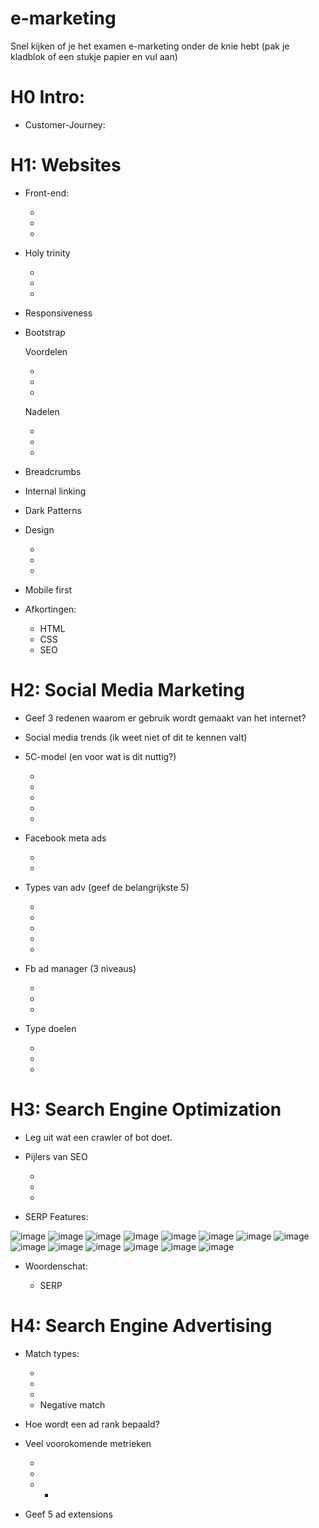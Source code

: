 # e-marketing
Snel kijken of je het examen e-marketing onder de knie hebt
(pak je kladblok of een stukje papier en vul aan)

# H0 Intro:

* Customer-Journey:


# H1: Websites

* Front-end:
  
	-
	-
	-

* Holy trinity
  
	-
	-
	-

* Responsiveness

* Bootstrap
  
	Voordelen

	-
	-
	-
	Nadelen

	-
	-
	-

* Breadcrumbs

* Internal linking

* Dark Patterns

* Design
  
	-
	-
	-

* Mobile first

* Afkortingen:
  
	- HTML
 	- CSS
  	- SEO  	


# H2: Social Media Marketing


* Geef 3 redenen waarom er gebruik wordt gemaakt van het internet?

* Social media trends (ik weet niet of dit te kennen valt)

* 5C-model (en voor wat is dit nuttig?)

	-
	-
	-	
	-
	-

* Facebook meta ads

  	-
  	-

* Types van adv (geef de belangrijkste 5)

 	-
	-
	-	
	-
	-

* Fb ad manager (3 niveaus)

   	-
	-
	-


* Type doelen

   	-
	-
	-


# H3: Search Engine Optimization

* Leg uit wat een crawler of bot doet.

* Pijlers van SEO
  
  	-
  	-
  	-

* SERP Features:

![image](https://github.com/user-attachments/assets/abcef1c6-72ba-45ba-a598-aa1b8fd9c532)
![image](https://github.com/user-attachments/assets/d3cbd04b-90a4-4533-955c-ff7824971a4e)
![image](https://github.com/user-attachments/assets/abf95377-c5bc-41ae-82e3-20cbe494a2c3)
![image](https://github.com/user-attachments/assets/21261085-a890-4b5c-8486-12c2f784690a)
![image](https://github.com/user-attachments/assets/46994ef3-4b9a-4a5f-a86f-b16a807161f7)
![image](https://github.com/user-attachments/assets/47b22e7e-8179-45f7-a617-8f751238a15c)
![image](https://github.com/user-attachments/assets/d8d9b914-5891-43b4-9ed3-79d88dddeced)
![image](https://github.com/user-attachments/assets/39987c64-04d1-4699-a78f-082d9e3f5eb8)
![image](https://github.com/user-attachments/assets/10912e6c-acff-4f80-b384-944b80400117)
![image](https://github.com/user-attachments/assets/43edcd6f-4963-4440-aa42-47161ea529b4)
![image](https://github.com/user-attachments/assets/ecacaf6c-bb31-41ff-a7fb-3a7c121ff395)
![image](https://github.com/user-attachments/assets/090e5d73-9c87-4f70-8d1c-36d1b4dd2750)
![image](https://github.com/user-attachments/assets/e8272d7f-01e6-4126-a564-9ffe6d5fc2e2)
![image](https://github.com/user-attachments/assets/60d01488-0d7f-45d0-83ad-2dbc0ca72db3)

  

* Woordenschat:
  
  	- SERP


# H4: Search Engine Advertising

* Match types:

  	-
  	-
  	-
  	- Negative match
 
* Hoe wordt een ad rank bepaald?

* Veel voorokomende metrieken

  	-
  	-
  	-
    	-

* Geef 5 ad extensions
